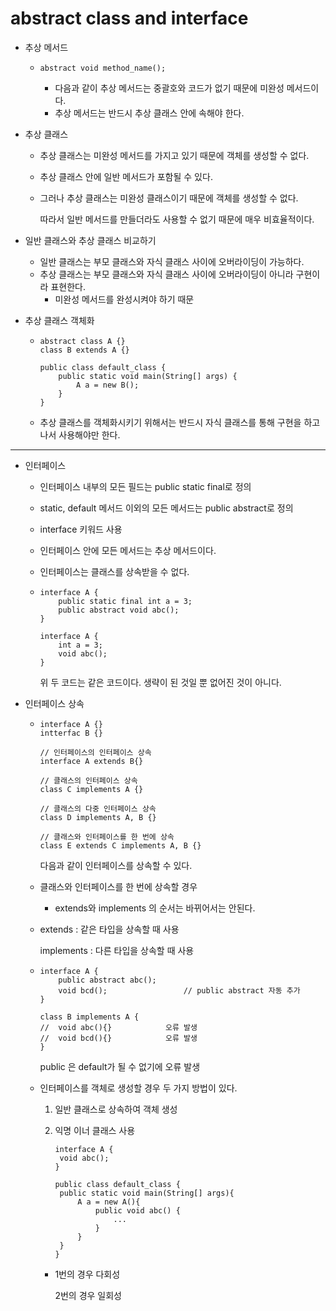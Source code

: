 # abstract class and interface

- 추상 메서드

  - ```
    abstract void method_name();
    ```

    - 다음과 같이 추상 메서드는 중괄호와 코드가 없기 때문에 미완성 메서드이다.
    - 추상 메서드는 반드시 추상 클래스 안에 속해야 한다.

- 추상 클래스

  - 추상 클래스는 미완성 메서드를 가지고 있기 때문에 객체를 생성할 수 없다.

  - 추상 클래스 안에 일반 메서드가 포함될 수 있다.

  - 그러나 추상 클래스는 미완성 클래스이기 때문에 객체를 생성할 수 없다.

    따라서 일반 메서드를 만들더라도 사용할 수 없기 때문에 매우 비효율적이다.

- 일반 클래스와 추상 클래스 비교하기

  - 일반 클래스는 부모 클래스와 자식 클래스 사이에 오버라이딩이 가능하다.
  - 추상 클래스는 부모 클래스와 자식 클래스 사이에 오버라이딩이 아니라 구현이라 표현한다.
    - 미완성 메서드를 완성시켜야 하기 때문

- 추상 클래스 객체화

  - ```
    abstract class A {}
    class B extends A {}
    
    public class default_class {
    	public static void main(String[] args) {
    		A a = new B();
    	}
    }
    ```

  - 추상 클래스를 객체화시키기 위해서는 반드시 자식 클래스를 통해 구현을 하고나서 사용해야만 한다.



-----

- 인터페이스

  - 인터페이스 내부의 모든 필드는 public static final로 정의

  - static, default 메서드 이외의 모든 메서드는 public abstract로 정의

  - interface 키워드 사용

  - 인터페이스 안에 모든 메서드는 추상 메서드이다.

  - 인터페이스는 클래스를 상속받을 수 없다.

  - ```
    interface A {
    	public static final int a = 3;
    	public abstract void abc();
    }
    ```

    ```
    interface A {
    	int a = 3;
    	void abc();
    }
    ```

    위 두 코드는 같은 코드이다. 생략이 된 것일 뿐 없어진 것이 아니다.

- 인터페이스 상속

  - ```
    interface A {}
    intterfac B {}
    
    // 인터페이스의 인터페이스 상속
    interface A extends B{}
    
    // 클래스의 인터페이스 상속
    class C implements A {}
    
    // 클래스의 다중 인터페이스 상속
    class D implements A, B {}
    
    // 클래스와 인터페이스를 한 번에 상속
    class E extends C implements A, B {}
    ```

    다음과 같이 인터페이스를 상속할 수 있다.

  - 클래스와 인터페이스를 한 번에 상속할 경우

    - extends와 implements 의 순서는 바뀌어서는 안된다.

  - extends : 같은 타입을 상속할 때 사용

    implements : 다른 타입을 상속할 때 사용

  - ```
    interface A {
    	public abstract abc();
    	void bcd();					// public abstract 자동 추가
    }
    
    class B implements A {
    //	void abc(){}			오류 발생
    // 	void bcd(){}			오류 발생
    }
    ```

    public 은 default가 될 수 없기에 오류 발생

  - 인터페이스를 객체로 생성할 경우 두 가지 방법이 있다.

    1. 일반 클래스로 상속하여 객체 생성

    2. 익명 이너 클래스 사용

       ```
       interface A {
       	void abc();
       }
       
       public class default_class {
       	public static void main(String[] args){
       		A a = new A(){
       			public void abc() {
       				...
       			}
       		}
       	}
       }
       ```

    - 1번의 경우 다회성

      2번의 경우 일회성

      



